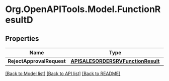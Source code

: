 # Org.OpenAPITools.Model.FunctionResultD

## Properties

Name | Type | Description | Notes
------------ | ------------- | ------------- | -------------
**RejectApprovalRequest** | [**APISALESORDERSRVFunctionResult**](APISALESORDERSRVFunctionResult.md) |  | [optional] 

[[Back to Model list]](../README.md#documentation-for-models) [[Back to API list]](../README.md#documentation-for-api-endpoints) [[Back to README]](../README.md)

